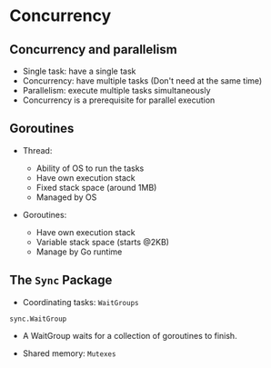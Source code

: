 # Concurrency

## Concurrency and parallelism
- Single task: have a single task
- Concurrency: have multiple tasks (Don't need at the same time)
- Parallelism: execute multiple tasks simultaneously
- Concurrency is a prerequisite for parallel execution

## Goroutines
- Thread:
  - Ability of OS to run the tasks
  - Have own execution stack
  - Fixed stack space (around 1MB)
  - Managed by OS

- Goroutines:
  - Have own execution stack
  - Variable stack space (starts @2KB)
  - Manage by Go runtime

## The `Sync` Package
- Coordinating tasks: `WaitGroups`

`sync.WaitGroup`
- A WaitGroup waits for a collection of goroutines to finish.

- Shared memory: `Mutexes`